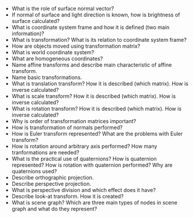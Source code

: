 
* What is the role of surface normal vector?
* If normal of surface and light direction is known, how is brightness of surface calculated?
* What is coordinate system frame and how it is defined (two main information)?
* What is transformation? What is its relation to coordinate system frame?
* How are objects moved using transformation matrix?
* What is world coordinate system?
* What are homogeneous coordinates?
* Name affine transforms and describe main characteristic of affine transform.
* Name basic transformations.
* What is translation transform? How it is described (which matrix). How is inverse calculated?
* What is scale transform? How it is described (which matrix). How is inverse calculated?
* What is rotation transform? How it is described (which matrix). How is inverse calculated?
* Why is order of transformation matrices important?
* How is transformation of normals performed?
* How is Euler transform represented? What are the problems with Euler transform?
* How is rotation around arbitrary axis performed? How many tranformations are needed?
* What is the practical use of quaternions? How is quaternion represented? How is rotation with quaternion performed? Why are quaternions used?
* Describe orthographic projection.
* Describe perspective projection.
* What is perspective division and which effect does it have?
* Describe look-at transform. How it is created?
* What is scene graph? Which are three main types of nodes in scene graph and what do they represent?

